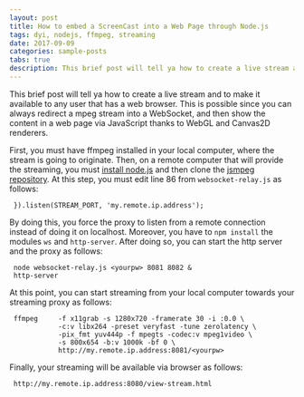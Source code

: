```yaml
---
layout: post
title: How to embed a ScreenCast into a Web Page through Node.js
tags: dyi, nodejs, ffmpeg, streaming
date: 2017-09-09
categories: sample-posts
tabs: true
description: This brief post will tell ya how to create a live stream and to make it available to any user that has a web browser. This is possible since you can always redirect a mpeg stream into a WebSocket, and then show the content in a web page via JavaScript thanks to WebGL and Canvas2D renderers.
---
```


This brief post will tell ya how to create a live stream and to make it available to any user that has a web browser. This is possible since you can always redirect a mpeg stream into a WebSocket, and then show the content in a web page via JavaScript thanks to WebGL and Canvas2D renderers. 

First, you must have ffmpeg installed in your local computer, where the stream is going to originate. Then, on a remote computer that will provide the streaming, you must [install node.js](https://github.com/nodesource/distributions#debinstall) and then clone the [jsmpeg repository](https://github.com/phoboslab/jsmpeg).
At this step, you must edit line 86 from `websocket-relay.js` as follows:

     }).listen(STREAM_PORT, 'my.remote.ip.address');

By doing this, you force the proxy to listen from a remote connection instead of doing it on localhost. Moreover, you have to `npm install` the modules `ws` and `http-server`.
After doing so, you can start the http server and the proxy as follows:

     node websocket-relay.js <yourpw> 8081 8082 & 
     http-server

At this point, you can start streaming from your local computer towards your streaming proxy as follows:

     ffmpeg     -f x11grab -s 1280x720 -framerate 30 -i :0.0 \
                -c:v libx264 -preset veryfast -tune zerolatency \
                -pix_fmt yuv444p -f mpegts -codec:v mpeg1video \
                -s 800x654 -b:v 1000k -bf 0 \
                http://my.remote.ip.address:8081/<yourpw>

Finally, your streaming will be available via browser as follows:

     http://my.remote.ip.address:8080/view-stream.html
